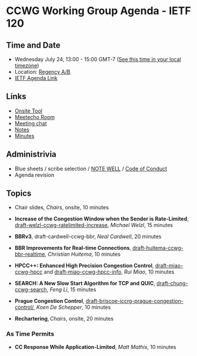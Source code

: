 # CCWG Working Group Agenda - IETF 120

## Time and Date

* Wednesday July 24, 13:00 - 15:00 GMT-7 ([See this time in your local timezone](https://www.timeanddate.com/worldclock/fixedtime.html?msg=CCWG+at+IETF+120&iso=20240724T13&p1=256&ah=2))
* Location: [Regency A/B](https://datatracker.ietf.org/meeting/120/floor-plan?room=regency-a-b)
* [IETF Agenda Link](https://datatracker.ietf.org/meeting/120/agenda/?show=ccwg)

## Links

* [Onsite Tool](https://meetings.conf.meetecho.com/onsite120/?group=ccwg&short=ccwg&item=1)
* [Meetecho Room](https://meetings.conf.meetecho.com/ietf120/?group=ccwg&short=ccwg&item=1)
* [Meeting chat](https://zulip.ietf.org/#narrow/stream/ccwg)
* [Notes](https://notes.ietf.org/notes-ietf-120-ccwg)
* [Minutes](https://datatracker.ietf.org/doc/minutes-120-ccwg/)

## Administrivia

* Blue sheets / scribe selection / [NOTE WELL](https://www.ietf.org/about/note-well.html) / [Code of Conduct](https://www.rfc-editor.org/rfc/rfc7154.html)
* Agenda revision

## Topics

- Chair slides, _Chairs_, onsite, 10 minutes

- **Increase of the Congestion Window when the Sender is Rate-Limited**, [draft-welzl-ccwg-ratelimited-increase](https://datatracker.ietf.org/doc/draft-welzl-ccwg-ratelimited-increase/), _Michael Welzl_, 15 minutes

- **BBRv3**, draft-cardwell-ccwg-bbr, _Neal Cardwell_, 20 minutes

- **BBR Improvements for Real-time Connections**, [draft-huitema-ccwg-bbr-realtime](https://datatracker.ietf.org/doc/draft-huitema-ccwg-bbr-realtime), _Christian Huitema_, 10 minutes

- **HPCC++: Enhanced High Precision Congestion Control**, [draft-miao-ccwg-hpcc](https://datatracker.ietf.org/doc/draft-miao-ccwg-hpcc/) and [draft-miao-ccwg-hpcc-info](https://datatracker.ietf.org/doc/draft-miao-ccwg-hpcc-info/), _Rui Miao_, 10 minutes

- **SEARCH: A New Slow Start Algorithm for TCP and QUIC**, [draft-chung-ccwg-search](https://datatracker.ietf.org/doc/draft-chung-ccwg-search/), _Feng Li_, 15 minutes

- **Prague Congestion Control**, [draft-briscoe-iccrg-prague-congestion-control/](https://datatracker.ietf.org/doc/draft-briscoe-iccrg-prague-congestion-control/), _Koen De Schepper_, 10 minutes

- **Rechartering**, _Chairs_, onsite, 20 minutes

### As Time Permits

- **CC Response While Application-Limited**, _Matt Mathis_, 10 minutes
